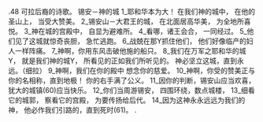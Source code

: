 .48 
可拉后裔的诗歌。 
锡安－神的城 
1_耶和华本为大！ 
在我们神的城中， 
在他的圣山上， 
当受大赞美。 
2_锡安山－大君王的城， 
在北面居高华美， 
为全地所喜悦。 
3_神在城的宫殿中， 
自显为避难所。 
4_看哪，诸王会合， 
一同经过。 
5_他们见了这城就惊奇丧胆， 
急忙逃跑。 
6_战兢在那Y抓住他们， 
他们好像临产的妇人一样阵痛。 
7_神啊，你用东风击破他施的船只。 
8_我们在万军之耶和华的城Y， 
就是我们神的城Y， 
所看见的正如我们所听见的。 
神必坚立这城，直到永远。（细拉） 
9_神啊，我们在你的殿中 
想念你的慈爱。 
10_神啊，你受的赞美正与你的名相称，直到地极！ 
你的右手满了公义。 
11_因你的判断，锡安山应当欢喜， 
犹大的城镇(60)应当快乐。 
12_你们当周游锡安， 
四围环绕，数点城楼， 
13_细看它的城郭， 
察看它的宫殿， 
为要传扬给后代。 
14_因为这神永永远远为我们的神， 
他必作我们引路的，直到死时(61)。 
.